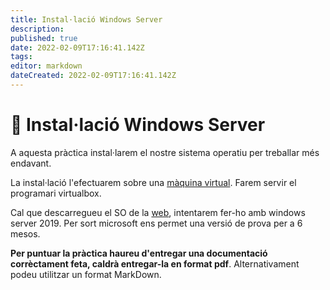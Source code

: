 ```yaml
---
title: Instal·lació Windows Server
description: 
published: true
date: 2022-02-09T17:16:41.142Z
tags: 
editor: markdown
dateCreated: 2022-02-09T17:16:41.142Z
---
```


<!--- [:clipboard: Solucions *Accedeix als resultats dels exercicis (Només professors)*](solucions)
{.links-list}-->
# :pencil: Instal·lació Windows Server
A aquesta pràctica instal·larem el nostre sistema operatiu per treballar més endavant.

La instal·lació l'efectuarem sobre una [màquina virtual](). Farem servir el programari virtualbox.

Cal que descarregueu el SO de la [web](https://drive.google.com/file/d/11V5Ek4ODhA-3beIdEFdrCivCZhLCmp3R/view?usp=sharing), intentarem fer-ho amb windows server 2019. Per sort microsoft ens permet una versió de prova per a 6 mesos.
<!--Tot i tenir una còpia de la ISO al drive, feu constància a la documentació d'on podriem obtenir-la de forma oficial.

https://drive.google.com/file/d/11V5Ek4ODhA-3beIdEFdrCivCZhLCmp3R/view?usp=sharing-->

**Per puntuar la pràctica haureu d'entregar una documentació corrèctament feta, caldrà entregar-la en format pdf**. Alternativament podeu utilitzar un format MarkDown.
